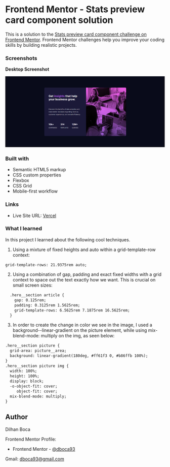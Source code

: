 # Frontend Mentor - Stats preview card component solution

This is a solution to the [Stats preview card component challenge on Frontend Mentor](https://www.frontendmentor.io/challenges/stats-preview-card-component-8JqbgoU62). Frontend Mentor challenges help you improve your coding skills by building realistic projects. 

### Screenshots

**Desktop Screenshot**

![](./images/desktop__screenshot.png)

### Built with

- Semantic HTML5 markup
- CSS custom properties
- Flexbox
- CSS Grid
- Mobile-first workflow

### Links

- Live Site URL: [Vercel](https://fm-stats-003.vercel.app/)

### What I learned

In this project I learned about the following cool techniques. 

1. Using a mixture of fixed heights and auto within
a grid-template-row context: 

```
grid-template-rows: 21.9375rem auto;
```

2. Using a combination of gap, padding 
and exact fixed widths with a grid context to space
out the text exactly how we want. This is crucial 
on small screen sizes: 

```
  .hero__section article {
    gap: 0.125rem;
    padding: 0.3125rem 1.5625rem;
    grid-template-rows: 6.5625rem 7.1875rem 16.5625rem;
  }
```

3. In order to create the change in color we 
see in the image, I used a background--linear-gradient
on the picture element, while using mix-blend-mode: multiply on the img, as seen below: 

```
.hero__section picture {
  grid-area: picture__area;
  background: linear-gradient(180deg, #ff61f3 0, #b86ffb 100%);
}
.hero__section picture img {
  width: 100%;
  height: 100%;
  display: block;
  -o-object-fit: cover;
     object-fit: cover;
  mix-blend-mode: multiply;
}
```
## Author

Dilhan Boca

Frontend Mentor Profile: 

- Frontend Mentor - [@dboca93](https://www.frontendmentor.io/profile/dboca93
)

Gmail: dboca93@gmail.com
